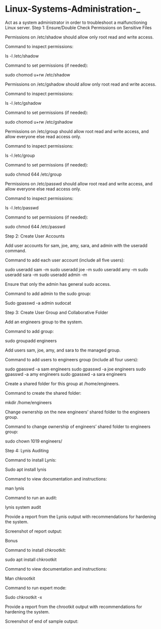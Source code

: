 # Linux-Systems-Administration-_
Act as a system administrator in order to troubleshoot a malfunctioning Linux server.
Step 1: Ensure/Double Check Permissions on Sensitive Files

Permissions on /etc/shadow should allow only root read and write access.

Command to inspect permissions:

ls -l /etc/shadow


Command to set permissions (if needed):

sudo chomod u+rw /etc/shadow


Permissions on /etc/gshadow should allow only root read and write access.

Command to inspect permissions:

ls -l /etc/gshadow


Command to set permissions (if needed):

sudo chomod u+rw /etc/gshadow


Permissions on /etc/group should allow root read and write access, and allow everyone else read access only.

Command to inspect permissions:

ls -l /etc/group


Command to set permissions (if needed):

sudo chmod 644 /etc/group


Permissions on /etc/passwd should allow root read and write access, and allow everyone else read access only.

Command to inspect permissions:

ls -l /etc/passwd


Command to set permissions (if needed):

sudo chmod 644 /etc/passwd


Step 2: Create User Accounts

Add user accounts for sam, joe, amy, sara, and admin with the useradd command.

Command to add each user account (include all five users):

sudo useradd sam -m
sudo useradd joe -m
sudo useradd amy -m
sudo useradd sara -m
sudo useradd admin -m


Ensure that only the admin has general sudo access.

Command to add admin to the sudo group:

Sudo gpasswd -a admin sudocat


Step 3: Create User Group and Collaborative Folder

Add an engineers group to the system.

Command to add group:

sudo groupadd engineers


Add users sam, joe, amy, and sara to the managed group.

Command to add users to engineers group (include all four users):

sudo gpasswd -a sam engineers
sudo gpasswd -a joe engineers
sudo gpasswd -a amy engineers
sudo gpasswd -a sara engineers


Create a shared folder for this group at /home/engineers.

Command to create the shared folder:

mkdir /home/engineers


Change ownership on the new engineers’ shared folder to the engineers group.

Command to change ownership of engineers’ shared folder to engineers group:

sudo chown 1019 engineers/


Step 4: Lynis Auditing

Command to install Lynis:

Sudo apt install lynis


Command to view documentation and instructions:

man lynis


Command to run an audit:

lynis system audit


Provide a report from the Lynis output with recommendations for hardening the system.

Screenshot of report output:


Bonus

Command to install chkrootkit:

sudo apt install chkrootkit


Command to view documentation and instructions:

Man chkrootkit 


Command to run expert mode:

Sudo chkrootkit -x


Provide a report from the chrootkit output with recommendations for hardening the system.

Screenshot of end of sample output:

